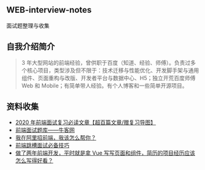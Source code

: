 ## WEB-interview-notes

面试题整理与收集

## 自我介绍简介

> 3 年大型网站的前端经验，曾供职于百度（知道、经验、师傅）。负责过多个核心项目，类型涉及但不限于：技术迁移与性能优化、开发脚手架与通用组件、页面重构与改版、开发者平台与数据中心、H5；独立开荒百度师傅 Web 和 Mobile；有简单带人经验。有个人博客和一些简单开源项目。

## 资料收集

- [2020 年前端面试复习必读文章【超百篇文章/赠复习导图】](https://juejin.im/post/5e8b163ff265da47ee3f54a6?utm_source=gold_browser_extension#heading-12)
- [前端面试题库——牛客网](https://www.nowcoder.com/tutorial/96/24304825a0c04ea9a53cdb09cb664834)
- [我在阿里招前端，我该怎么帮你？](https://s3egmentfault.com/a/1190000021761594)
- [前端跳槽面试必备技巧](https://articles.jerryshi.com/learning/fe/js-interview-skill.html#_2-3-%E4%B8%9A%E5%8A%A1%E5%88%86%E6%9E%90%E5%92%8C%E5%AE%9E%E6%88%98%E6%A8%A1%E6%8B%9F)
- [做了两年前端开发，平时就是拿 Vue 写写页面和组件，简历的项目经历应该怎么写得好看？](https://www.zhihu.com/question/384048633/answer/1134746899)
